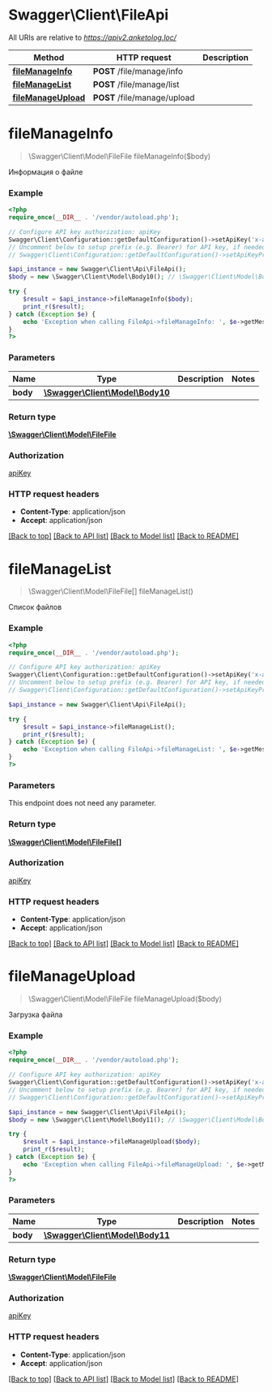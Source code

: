 # Swagger\Client\FileApi

All URIs are relative to *https://apiv2.anketolog.loc/*

Method | HTTP request | Description
------------- | ------------- | -------------
[**fileManageInfo**](FileApi.md#fileManageInfo) | **POST** /file/manage/info | 
[**fileManageList**](FileApi.md#fileManageList) | **POST** /file/manage/list | 
[**fileManageUpload**](FileApi.md#fileManageUpload) | **POST** /file/manage/upload | 


# **fileManageInfo**
> \Swagger\Client\Model\FileFile fileManageInfo($body)



Информация о файле

### Example
```php
<?php
require_once(__DIR__ . '/vendor/autoload.php');

// Configure API key authorization: apiKey
Swagger\Client\Configuration::getDefaultConfiguration()->setApiKey('x-anketolog-apikey', 'YOUR_API_KEY');
// Uncomment below to setup prefix (e.g. Bearer) for API key, if needed
// Swagger\Client\Configuration::getDefaultConfiguration()->setApiKeyPrefix('x-anketolog-apikey', 'Bearer');

$api_instance = new Swagger\Client\Api\FileApi();
$body = new \Swagger\Client\Model\Body10(); // \Swagger\Client\Model\Body10 | 

try {
    $result = $api_instance->fileManageInfo($body);
    print_r($result);
} catch (Exception $e) {
    echo 'Exception when calling FileApi->fileManageInfo: ', $e->getMessage(), PHP_EOL;
}
?>
```

### Parameters

Name | Type | Description  | Notes
------------- | ------------- | ------------- | -------------
 **body** | [**\Swagger\Client\Model\Body10**](../Model/\Swagger\Client\Model\Body10.md)|  |

### Return type

[**\Swagger\Client\Model\FileFile**](../Model/FileFile.md)

### Authorization

[apiKey](../../README.md#apiKey)

### HTTP request headers

 - **Content-Type**: application/json
 - **Accept**: application/json

[[Back to top]](#) [[Back to API list]](../../README.md#documentation-for-api-endpoints) [[Back to Model list]](../../README.md#documentation-for-models) [[Back to README]](../../README.md)

# **fileManageList**
> \Swagger\Client\Model\FileFile[] fileManageList()



Список файлов

### Example
```php
<?php
require_once(__DIR__ . '/vendor/autoload.php');

// Configure API key authorization: apiKey
Swagger\Client\Configuration::getDefaultConfiguration()->setApiKey('x-anketolog-apikey', 'YOUR_API_KEY');
// Uncomment below to setup prefix (e.g. Bearer) for API key, if needed
// Swagger\Client\Configuration::getDefaultConfiguration()->setApiKeyPrefix('x-anketolog-apikey', 'Bearer');

$api_instance = new Swagger\Client\Api\FileApi();

try {
    $result = $api_instance->fileManageList();
    print_r($result);
} catch (Exception $e) {
    echo 'Exception when calling FileApi->fileManageList: ', $e->getMessage(), PHP_EOL;
}
?>
```

### Parameters
This endpoint does not need any parameter.

### Return type

[**\Swagger\Client\Model\FileFile[]**](../Model/FileFile.md)

### Authorization

[apiKey](../../README.md#apiKey)

### HTTP request headers

 - **Content-Type**: application/json
 - **Accept**: application/json

[[Back to top]](#) [[Back to API list]](../../README.md#documentation-for-api-endpoints) [[Back to Model list]](../../README.md#documentation-for-models) [[Back to README]](../../README.md)

# **fileManageUpload**
> \Swagger\Client\Model\FileFile fileManageUpload($body)



Загрузка файла

### Example
```php
<?php
require_once(__DIR__ . '/vendor/autoload.php');

// Configure API key authorization: apiKey
Swagger\Client\Configuration::getDefaultConfiguration()->setApiKey('x-anketolog-apikey', 'YOUR_API_KEY');
// Uncomment below to setup prefix (e.g. Bearer) for API key, if needed
// Swagger\Client\Configuration::getDefaultConfiguration()->setApiKeyPrefix('x-anketolog-apikey', 'Bearer');

$api_instance = new Swagger\Client\Api\FileApi();
$body = new \Swagger\Client\Model\Body11(); // \Swagger\Client\Model\Body11 | 

try {
    $result = $api_instance->fileManageUpload($body);
    print_r($result);
} catch (Exception $e) {
    echo 'Exception when calling FileApi->fileManageUpload: ', $e->getMessage(), PHP_EOL;
}
?>
```

### Parameters

Name | Type | Description  | Notes
------------- | ------------- | ------------- | -------------
 **body** | [**\Swagger\Client\Model\Body11**](../Model/\Swagger\Client\Model\Body11.md)|  |

### Return type

[**\Swagger\Client\Model\FileFile**](../Model/FileFile.md)

### Authorization

[apiKey](../../README.md#apiKey)

### HTTP request headers

 - **Content-Type**: application/json
 - **Accept**: application/json

[[Back to top]](#) [[Back to API list]](../../README.md#documentation-for-api-endpoints) [[Back to Model list]](../../README.md#documentation-for-models) [[Back to README]](../../README.md)


